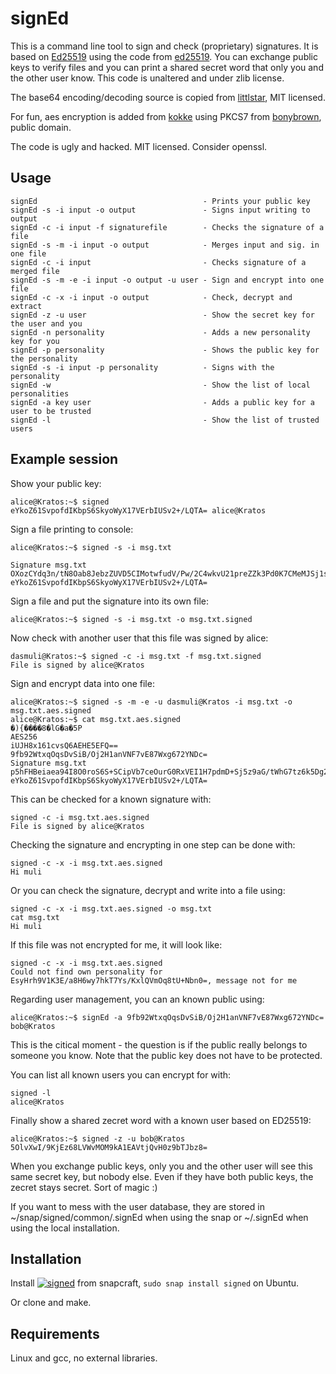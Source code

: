 signEd
======

This is a command line tool to sign and check (proprietary) signatures. It is based on [Ed25519](http://ed25519.cr.yp.to/) using the code from [ed25519](https://github.com/orlp/ed25519). You can exchange public keys to verify files and you can print a shared secret word that only you and the other user know. This code is unaltered and under zlib license.

The base64 encoding/decoding source is copied from [littlstar](https://github.com/littlstar/b64.c), MIT licensed.

For fun, aes encryption is added from [kokke](https://github.com/kokke/tiny-AES-c) using PKCS7 from [bonybrown](https://github.com/bonybrown/tiny-AES128-C), public domain.

The code is ugly and hacked. MIT licensed. Consider openssl.

Usage
-----

```
signEd                                     - Prints your public key
signEd -s -i input -o output               - Signs input writing to output
signEd -c -i input -f signaturefile        - Checks the signature of a file
signEd -s -m -i input -o output            - Merges input and sig. in one file
signEd -c -i input                         - Checks signature of a merged file
signEd -s -m -e -i input -o output -u user - Sign and encrypt into one file
signEd -c -x -i input -o output            - Check, decrypt and extract
signEd -z -u user                          - Show the secret key for the user and you
signEd -n personality                      - Adds a new personality key for you
signEd -p personality                      - Shows the public key for the personality
signEd -s -i input -p personality          - Signs with the personality
signEd -w                                  - Show the list of local personalities
signEd -a key user                         - Adds a public key for a user to be trusted
signEd -l                                  - Show the list of trusted users
```


Example session
---------------

Show your public key:
```
alice@Kratos:~$ signed
eYkoZ61SvpofdIKbpS6SkyoWyX17VErbIUSv2+/LQTA= alice@Kratos
```

Sign a file printing to console:
```
alice@Kratos:~$ signed -s -i msg.txt

Signature msg.txt                                           
OXozCYdq3n/tN8Oab8JebzZUVD5CIMotwfudV/Pw/2C4wkvU21preZZk3Pd0K7CMeMJSj1sgfkxJJNK47qTwAQ==
eYkoZ61SvpofdIKbpS6SkyoWyX17VErbIUSv2+/LQTA=
```

Sign a file and put the signature into its own file:
```
alice@Kratos:~$ signed -s -i msg.txt -o msg.txt.signed 
```

Now check with another user that this file was signed by alice:
```
dasmuli@Kratos:~$ signed -c -i msg.txt -f msg.txt.signed 
File is signed by alice@Kratos
```

Sign and encrypt data into one file:
```
alice@Kratos:~$ signed -s -m -e -u dasmuli@Kratos -i msg.txt -o msg.txt.aes.signed 
alice@Kratos:~$ cat msg.txt.aes.signed 
�){����8�lG�a�5P
AES256
iUJH8x161cvsQ6AEHE5EFQ==
9fb92WtxqOqsDvSiB/Oj2H1anVNF7vE87Wxg672YNDc=
Signature msg.txt                                           
p5hFHBeiaea94I8O0roS6S+SCipVb7ceOurG0RxVEI1H7pdmD+Sj5z9aG/tWhG7tz6k5Dg2wDwjyWB/NsGfOBQ==
eYkoZ61SvpofdIKbpS6SkyoWyX17VErbIUSv2+/LQTA=
```

This can be checked for a known signature with:
```
signed -c -i msg.txt.aes.signed 
File is signed by alice@Kratos
```

Checking the signature and encrypting in one step can be done with:
```
signed -c -x -i msg.txt.aes.signed 
Hi muli
```

Or you can check the signature, decrypt and write into a file using:
```
signed -c -x -i msg.txt.aes.signed -o msg.txt
cat msg.txt 
Hi muli
```

If this file was not encrypted for me, it will look like:
```
signed -c -x -i msg.txt.aes.signed 
Could not find own personality for EsyHrh9V1K3E/a8H6wy7hkT7Ys/KxlQVmOq8tU+Nbn0=, message not for me
```

Regarding user management, you can an known public using:
```
alice@Kratos:~$ signEd -a 9fb92WtxqOqsDvSiB/Oj2H1anVNF7vE87Wxg672YNDc= bob@Kratos
```
This is the citical moment - the question is if the public really belongs to someone you know. Note that the public key does not have to be protected.

You can list all known users you can encrypt for with:
```
signed -l
alice@Kratos
```

Finally show a shared zecret word with a known user based on ED25519:
```
alice@Kratos:~$ signed -z -u bob@Kratos
5OlvXwI/9KjEz68LVWvMOM9kA1EAVtjQvH0z9bTJbz8=
```
When you exchange public keys, only you and the other user will see this same secret key, but nobody else. Even if they have both public keys, the zecret stays secret. Sort of magic :)

If you want to mess with the user database, they are stored in ~/snap/signed/common/.signEd when using the snap or ~/.signEd when using the local installation.



Installation
------------

Install [![signed](https://snapcraft.io/signed/badge.svg)](https://snapcraft.io/signed) from snapcraft, ``sudo snap install signed`` on Ubuntu.

Or clone and make.

Requirements
------------

Linux and gcc, no external libraries.


